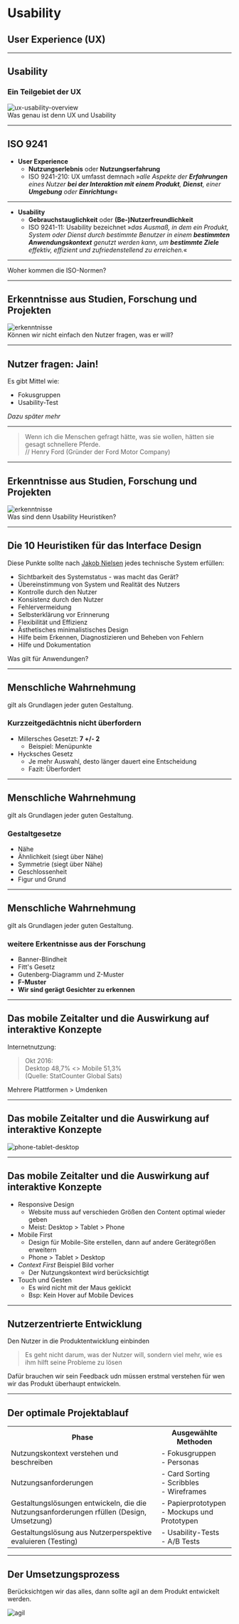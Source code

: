 <style>
section{
font-size: 70%;
}
</style>

# Usability #
## User Experience (UX) ##

---

## Usability ## 
### Ein Teilgebiet der UX ###

<img src="images/ux-usability-overview.jpg" alt="ux-usability-overview" style=""/>

<div class="next">Was genau ist denn UX und Usability</div>

---

## ISO 9241 ##

- **User Experience**
  - **Nutzungserlebnis** oder **Nutzungserfahrung**
  - ISO 9241-210: UX umfasst demnach &raquo;*alle Aspekte der **Erfahrungen** eines Nutzer **bei der Interaktion mit einem Produkt**, **Dienst**, einer **Umgebung** oder **Einrichtung***&laquo;
----
- **Usability**
    - **Gebrauchstauglichkeit** oder **(Be-)Nutzerfreundlichkeit**
    - ISO 9241-11: Usability bezeichnet &raquo;*das Ausmaß, in dem ein Produkt, System oder Dienst durch bestimmte Benutzer in einem **bestimmten Anwendungskontext** genutzt werden kann, um **bestimmte Ziele** effektiv, effizient und zufriedenstellend zu erreichen.*&laquo;
----
<div class="next">Woher kommen die ISO-Normen?</div>
    
---

## Erkenntnisse aus Studien, Forschung und Projekten ##


<img src="images/erkenntnisse.jpg" alt="erkenntnisse" style=""/>

<div class="next">Können wir nicht einfach den Nutzer fragen, was er will?</div>

---

## Nutzer fragen: Jain! ##

Es gibt Mittel wie:
- Fokusgruppen
- Usability-Test

*Dazu später mehr*

----

> Wenn ich die Menschen gefragt hätte, was sie wollen, hätten sie gesagt schnellere Pferde.
> <br>// Henry Ford (Gründer der Ford Motor Company)

---

## Erkenntnisse aus Studien, Forschung und Projekten ##


<img src="images/erkenntnisse.jpg" alt="erkenntnisse" style=""/>

<div class="next">Was sind denn Usability Heuristiken?</div>

---

## Die 10 Heuristiken für das Interface Design ##
Diese Punkte sollte nach <a href="https://www.nngroup.com/people/jakob-nielsen/">Jakob Nielsen</a> jedes technische System erfüllen:

- Sichtbarkeit des Systemstatus - was macht das Gerät?
- Übereinstimmung von System und Realität des Nutzers
- Kontrolle durch den Nutzer
- Konsistenz durch den Nutzer
- Fehlervermeidung
- Selbsterklärung vor Erinnerung
- Flexibilität und Effizienz
- Ästhetisches minimalistisches Design
- Hilfe beim Erkennen, Diagnostizieren und Beheben von Fehlern
- Hilfe und Dokumentation


<div class="next">Was gilt für Anwendungen?</div>

---

## Menschliche Wahrnehmung ##
gilt als Grundlagen jeder guten Gestaltung.

### Kurzzeitgedächtnis nicht überfordern ###
- Millersches Gesetzt: **7 +/- 2**
  - Beispiel: Menüpunkte
- Hycksches Gesetz
  - Je mehr Auswahl, desto länger dauert eine Entscheidung
  - Fazit: Überfordert
  
---
 
## Menschliche Wahrnehmung ##
gilt als Grundlagen jeder guten Gestaltung.

### Gestaltgesetze ###
- Nähe
- Ähnlichkeit (siegt über Nähe)
- Symmetrie (siegt über Nähe)
- Geschlossenheit
- Figur und Grund

---

## Menschliche Wahrnehmung ##
gilt als Grundlagen jeder guten Gestaltung.

### weitere Erkentnisse aus der Forschung ###
- Banner-Blindheit
- Fitt's Gesetz
- Gutenberg-Diagramm und Z-Muster
- **F-Muster**
- **Wir sind gerägt Gesichter zu erkennen**

---

## Das mobile Zeitalter und die Auswirkung auf interaktive Konzepte ##

Internetnutzung:<br>

> Okt 2016: <br>
> Desktop 48,7% <> Mobile 51,3% <br>
> (Quelle: StatCounter Global Sats)


<div class="next">Mehrere Plattformen > Umdenken</div>

---

## Das mobile Zeitalter und die Auswirkung auf interaktive Konzepte ##

<img src="images/phone-tablet-desktop.jpg" alt="phone-tablet-desktop" style=""/>

---

## Das mobile Zeitalter und die Auswirkung auf interaktive Konzepte ##

- Responsive Design
  - Website muss auf verschieden Größen den Content optimal wieder geben
  - Meist: Desktop > Tablet > Phone
- Mobile First
  - Design für Mobile-Site erstellen, dann auf andere Gerätegrößen erweitern
  - Phone > Tablet > Desktop
- *Context First* Beispiel Bild vorher
  - Der Nutzungskontext wird berücksichtigt
- Touch und Gesten
  - Es wird nicht mit der Maus geklickt
  - Bsp: Kein Hover auf Mobile Devices
  
---

## Nutzerzentrierte Entwicklung ##
Den Nutzer in die Produktentwicklung einbinden

> Es geht nicht darum, was der Nutzer will, sondern viel mehr, wie es ihm hilft seine Probleme zu lösen

Dafür brauchen wir sein Feedback udn müssen erstmal verstehen für wen wir das Produkt überhaupt entwickeln.

---

## Der optimale Projektablauf ##

<table>
<tr>
<th>Phase</th>
<th>Ausgewählte Methoden</th>
</tr>
<tr>
<td>Nutzungskontext verstehen und beschreiben</td>
<td>
- Fokusgruppen<br>
- Personas
</td>
</tr>
<tr>
<td>Nutzungsanforderungen</td>
<td>
- Card Sorting<br>
- Scribbles<br>
- Wireframes
</td>
</tr>
<tr>
<td>Gestaltungslösungen entwickeln, die die Nutzungsanforderungen rfüllen (Design, Umsetzung)</td>
<td>
- Papierprototypen<br>
- Mockups und Prototypen
</td>
</tr>
<tr>
<td>Gestaltungslösung aus Nutzerperspektive evaluieren (Testing)</td>
<td>
- Usability-Tests<br>
- A/B Tests
</td>
</tr>
</table>

---

## Der Umsetzungsprozess ##
Berücksichtgen wir das alles, dann sollte agil an dem Produkt entwickelt werden.

<img src="images/agil.jpg" alt="agil" style=""/>